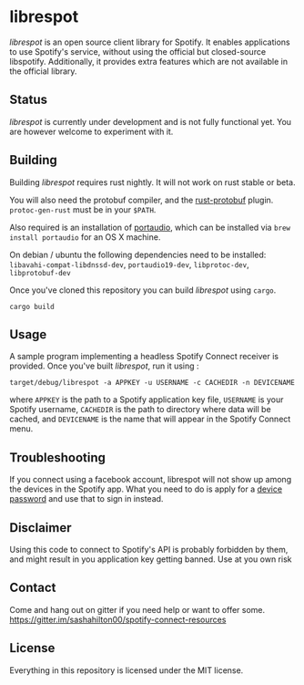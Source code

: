 # librespot
*librespot* is an open source client library for Spotify. It enables
applications to use Spotify's service, without using the official but
closed-source libspotify. Additionally, it provides extra features which are
not available in the official library.

## Status
*librespot* is currently under development and is not fully functional yet. You
are however welcome to experiment with it.

## Building
Building *librespot* requires rust nightly. It will not work on rust stable or
beta.

You will also need the protobuf compiler, and the
[rust-protobuf](https://github.com/stepancheg/rust-protobuf) plugin.
`protoc-gen-rust` must be in your `$PATH`.

Also required is an installation of [portaudio](http://portaudio.com/), which
can be installed via `brew install portaudio` for an OS X machine.

On debian / ubuntu the following dependencies need to be installed:
`libavahi-compat-libdnssd-dev`, `portaudio19-dev`, `libprotoc-dev`, `libprotobuf-dev`

Once you've cloned this repository you can build *librespot* using `cargo`.
```shell
cargo build
```

## Usage
A sample program implementing a headless Spotify Connect receiver is provided.
Once you've built *librespot*, run it using :
```shell
target/debug/librespot -a APPKEY -u USERNAME -c CACHEDIR -n DEVICENAME
```
where `APPKEY` is the path to a Spotify application key file, `USERNAME` is your
Spotify username, `CACHEDIR` is the path to directory where data will be cached,
and `DEVICENAME` is the name that will appear in the Spotify Connect menu.

## Troubleshooting
If you connect using a facebook account, librespot will not show up among the
devices in the Spotify app. What you need to do is apply for a
[device password](http://www.spotify.com/account/set-device-password/) and
use that to sign in instead.

## Disclaimer
Using this code to connect to Spotify's API is probably forbidden by them, and
might result in you application key getting banned. Use at you own risk

## Contact
Come and hang out on gitter if you need help or want to offer some.
https://gitter.im/sashahilton00/spotify-connect-resources

## License
Everything in this repository is licensed under the MIT license.

